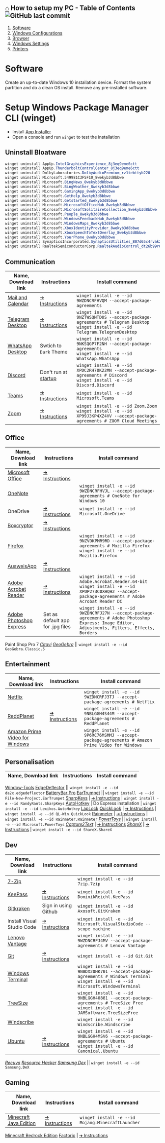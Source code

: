 ## [⌂](README.md) **How to setup my PC** - Table of Contents ![GitHub last commit](https://img.shields.io/github/last-commit/yetenol/setup-computer?color=white)
1. [Software](#software)
1. [Windows Configurations](windows-configs.md)  
1. [Browser](browser.md)  
1. [Windows Settings](windows-settings.md)  
1. [Printers](printers.md)

# Software
Create an up-to-date Windows 10 installation device.
Format the system partition and do a clean OS install.
Remove any pre-installed software.

# Setup Windows Package Manager CLI (winget)
- Install [App Installer](https://www.microsoft.com/store/productID/9nblggh4nns1)
- Open a console and run `winget` to test the installation

## Uninstall Bloatware
```powershell
winget uninstall AppUp.IntelGraphicsExperience_8j3eq9eme6ctt            # Intel® Graphics Command Center
winget uninstall AppUp.ThunderboltControlCenter_8j3eq9eme6ctt           # ThunderboltTM Control Center
winget uninstall DolbyLaboratories.DolbyAudioPremium_rz1tebttyb220      # Dolby Audio Premium
winget uninstall Microsoft.549981C3F5F10_8wekyb3d8bbwe                  # Cortana
winget uninstall Microsoft.BingNews_8wekyb3d8bbwe                       # Microsoft News
winget uninstall Microsoft.BingWeather_8wekyb3d8bbwe                    # MSN Weather
winget uninstall Microsoft.GamingApp_8wekyb3d8bbwe                      # Xbox
winget uninstall Microsoft.GetHelp_8wekyb3d8bbwe                        # Get Help
winget uninstall Microsoft.Getstarted_8wekyb3d8bbwe                     # Microsoft Tips
winget uninstall Microsoft.MicrosoftOfficeHub_8wekyb3d8bbwe             # Office
winget uninstall Microsoft.MicrosoftSolitaireCollection_8wekyb3d8bbwe   # Microsoft Solitaire Collection
winget uninstall Microsoft.People_8wekyb3d8bbwe                         # Microsoft People
winget uninstall Microsoft.WindowsFeedbackHub_8wekyb3d8bbwe             # Feedback Hub
winget uninstall Microsoft.WindowsMaps_8wekyb3d8bbwe                    # Windows Maps
winget uninstall Microsoft.XboxIdentityProvider_8wekyb3d8bbwe           # Xbox Identity Provider
winget uninstall Microsoft.XboxSpeechToTextOverlay_8wekyb3d8bbwe        # Xbox Game Speech Window
winget uninstall Microsoft.YourPhone_8wekyb3d8bbwe                      # Your Phone
winget uninstall SynapticsIncorporated.SynapticsUtilities_807d65c4rvak2 # PrebootManager
winget uninstall RealtekSemiconductorCorp.RealtekAudioControl_dt26b99r8h8gj # Realtek Audio Control
```

## Communication
Name, Download link | Instructions | Install command
--- | --- | ---
[Mail and Calendar](https://www.microsoft.com/store/productID/9wzdncrfhvqm) | [➔ Instructions](instructions.md#install-mail-and-calendar) | ```winget install -e --id 9WZDNCRFHVQM --accept-package-agreements```
[Telegram Desktop](https://www.microsoft.com/store/productID/9nztwsqntd0s) | [➔ Instructions](instructions.md#install-telegram-desktop) | `winget install -e --id 9NZTWSQNTD0S --accept-package-agreements # Telegram Desktop` <br> `winget install -e --id Telegram.TelegramDesktop`
[WhatsApp Desktop](https://www.microsoft.com/store/productID/9nksqgp7f2nh) | Swtich to `Dark` Theme | `winget install -e --id 9NKSQGP7F2NH --accept-package-agreements` <br> `winget install -e --id WhatsApp.WhatsApp`
[Discord](https://discord.com/download) | Don't run at [startup](how-to-dos.md#edit-startup-apps) | `winget install -e --id XPDC2RH70K22MN --accept-package-agreements # Discord` <br> `winget install -e --id Discord.Discord`
[Teams](https://www.microsoft.com/en-us/microsoft-teams/download-app#desktopAppDownloadregion) | [➔ Instructions](instructions.md#install-teams) | `winget install -e --id Microsoft.Teams`
[Zoom](https://zoom.us/download) | [➔ Instructions](instructions.md#install-zoom) | `winget install -e --id Zoom.Zoom` <br> `winget install -e --id XP99J3KP4XZ4VV --accept-package-agreements # ZOOM Cloud Meetings`

## Office
Name, Download link | Instructions | Install command
--- | --- | ---
[Microsoft Office](https://account.microsoft.com/services/office/install) | [➔ Instructions](instructions.md#install-microsoft-office)
[OneNote](https://www.microsoft.com/store/productID/9wzdncrfhvjl) || `winget install -e --id 9WZDNCRFHVJL --accept-package-agreements # OneNote for Windows 10`
OneDrive | [➔ Instructions](instructions.md#install-onedrive) | `winget install -e --id Microsoft.OneDrive`
[Boxcryptor](https://www.boxcryptor.com/en/download/) | [➔ Instructions](instructions.md#install-boxcryptor)
[Firefox](https://www.mozilla.org/en-US/firefox/download/thanks/) || `winget install -e --id 9NZVDKPMR9RD --accept-package-agreements # Mozilla Firefox` <br> `winget install -e --id Mozilla.Firefox`
[AusweisApp](https://www.ausweisapp.bund.de/download/windows-und-mac/) | [➔ Instructions](instructions.md#install-ausweisapp)
[Adobe Acrobat Reader](https://get.adobe.com/reader/) | [➔ Instructions](instructions.md#install-adobe-acrobat-reader) | `winget install -e --id Adobe.Acrobat.Reader.64-bit` <br> `winget install -e --id XPDP273C0XHQH2 --accept-package-agreements # Adobe Acrobat Reader DC`
[Adobe Photoshop Express](https://www.microsoft.com/store/productID/9wzdncrfj27n) | Set as default app for .jpg files | `winget install -e --id 9WZDNCRFJ27N --accept-package-agreements # Adobe Photoshop Express: Image Editor, Adjustments, Filters, Effects, Borders`
Paint Shop Pro 7
*[Citavi](https://www.citavi.com/en/download)*
*[GeoGebra](https://download.geogebra.org/package/win)* || `winget install -e --id GeoGebra.Classic.5`

## Entertainment
Name, Download link | Instructions | Install command
--- | --- | --- 
[Netflix](https://www.microsoft.com/store/productID/9wzdncrfj3tj) || `winget install -e --id 9WZDNCRFJ3TJ --accept-package-agreements # Netflix`
[ReddPlanet](https://www.microsoft.com/store/productID/9nblggh4s44m) | [➔ Instructions](instructions.md#install-reddplanet) | `winget install -e --id 9NBLGGH4S44M --accept-package-agreements # ReddPlanet`
[Amazon Prime Video for Windows](https://www.microsoft.com/store/productID/9p6rc76msmmj) || `winget install -e --id 9P6RC76MSMMJ --accept-package-agreements # Amazon Prime Video for Windows`

## Personalisation
Name, Download link | Instructions | Install command
--- | --- | ---
[Window-Tools](https://github.com/Yetenol/Window-Tools/releases/latest/download/Window-Tools.exe)
[EdgeDeflector](https://github.com/da2x/EdgeDeflector/releases/latest/download/EdgeDeflector_install.exe) || `winget install -e --id da2x.edgedeflector`
[BatteryBar Pro](https://batterybarpro.com/basic.php)
[EarTrumpet](https://www.microsoft.com/store/productID/9nblggh516xp) || `winget install -e --id File-New-Project.EarTrumpet`
[SharpKeys](https://github.com/randyrants/sharpkeys/releases/latest) | [➔ Instructions](instructions.md#install-sharpkeys) | `winget install -e --id RandyRants.SharpKeys`
[AutoHotkey](https://www.autohotkey.com/download/ahk-install.exe) | Do Express installation | `winget install -e --id Lexikos.AutoHotkey`
[LapLock](https://github.com/dechamps/laplock/releases/latest/download/laplock.exe)
[QuickLook](https://www.microsoft.com/store/productID/9nv4bs3l1h4s) | [➔ Instructions](instructions.md#install-quicklook) | `winget install -e --id QL-Win.QuickLook`
[Rainmeter](https://github.com/rainmeter/rainmeter/releases/latest) | [➔ Instructions](instructions.md#install-rainmeter) | `winget install -e --id Rainmeter.Rainmeter`
*[PowerToys](https://github.com/microsoft/PowerToys/releases/latest)* || `winget install -e --id Microsoft.PowerToys`
*[Capture2Text](https://sourceforge.net/projects/capture2text/files/Capture2Text/)* | [➔ Instructions](instructions.md#install-capture2text)
*[ShareX](https://github.com/ShareX/ShareX/releases/latest)* | [➔ Instructions](instructions.md#install-sharex) | `winget install -e --id ShareX.ShareX`

## Dev
Name, Download link | Instructions | Install command
--- | --- | ---
[7-Zip](https://www.7-zip.org/) || `winget install -e --id 7zip.7zip`
[KeePass](https://keepass.info/download.html) | [➔ Instructions](instructions.md#install-keepass) | `winget install -e --id DominikReichl.KeePass`
[Gitkraken](https://www.gitkraken.com/download/windows64) | Sign in using Github | `winget install -e --id Axosoft.GitKraken`
Install Visual Studio Code | [➔ Instructions](instructions.md#install-visual-studio-code) | `winget install -e --id Microsoft.VisualStudioCode --scope machine`
[Lenovo Vantage](https://www.microsoft.com/store/productID/9wzdncrfj4mv) || `winget install -e --id 9WZDNCRFJ4MV --accept-package-agreements # Lenovo Vantage`
[Git](https://git-scm.com/download/win) | [➔ Instructions](instructions.md#install-git) | `winget install -e --id Git.Git`
[Windows Terminal](https://www.microsoft.com/store/productID/9n0dx20hk701) || `winget install -e --id 9N0DX20HK701 --accept-package-agreements # Windows Terminal` <br> `winget install -e --id Microsoft.WindowsTerminal`
[TreeSize](https://www.microsoft.com/store/productID/9nblggh40881) || `winget install -e --id 9NBLGGH40881 --accept-package-agreements # TreeSize Free` <br> `winget install -e --id JAMSoftware.TreeSizeFree`
[Windscribe](https://windscribe.com/install/desktop/windows) || `winget install -e --id Windscribe.Windscribe`
[Ubuntu](https://www.microsoft.com/store/productID/9nblggh4msv6) | [➔ Instructions](instructions.md#install-ubuntu) | `winget install -e --id 9NBLGGH4MSV6 --accept-package-agreements # Ubuntu` <br> `winget install -e --id Canonical.Ubuntu`
*[Recuva](https://www.ccleaner.com/recuva/download)*
*[Resource Hacker](http://www.angusj.com/resourceh*acker/#download)*
*[Samsung Dex](https://www.samsung.com/global/download/SamsungDeXWin)* || `winget install -e --id Samsung.DeX`

## Gaming
Name, Download link | Instructions | Install command
--- | --- | ---
[Minecraft Java Edition](https://www.minecraft.net/en-us/download/) | [➔ Instructions](instructions.md#install-minecraft-java-edition) | `winget install -e --id Mojang.MinecraftLauncher`
[Minecraft Bedrock Edition](https://www.microsoft.com/store/productID/9n1bnzlgkg3c)
[Factorio](https://factorio.com/download) | [➔ Instructions](instructions.md#install-factorio)
